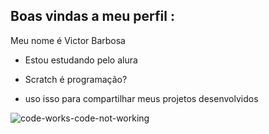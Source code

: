##   Boas vindas a meu perfil :

Meu nome é Victor Barbosa

- Estou estudando pelo alura

- Scratch é programação?

- uso isso para compartilhar meus projetos desenvolvidos

![code-works-code-not-working](https://github.com/VictorBarbosaDC/VictorBarbosaDC/assets/170454991/48c53e3d-2a10-4325-9926-d601acc6276b)

